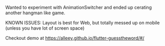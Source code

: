 
Wanted to experiment with AnimationSwitcher and ended up cerating another hangman like game.

KNOWN ISSUES: Layout is best for Web, but totally messed up on mobile (unless you have lot of screen space)

Checkout demo at https://alleey.github.io/flutter-guesstheword/#/

